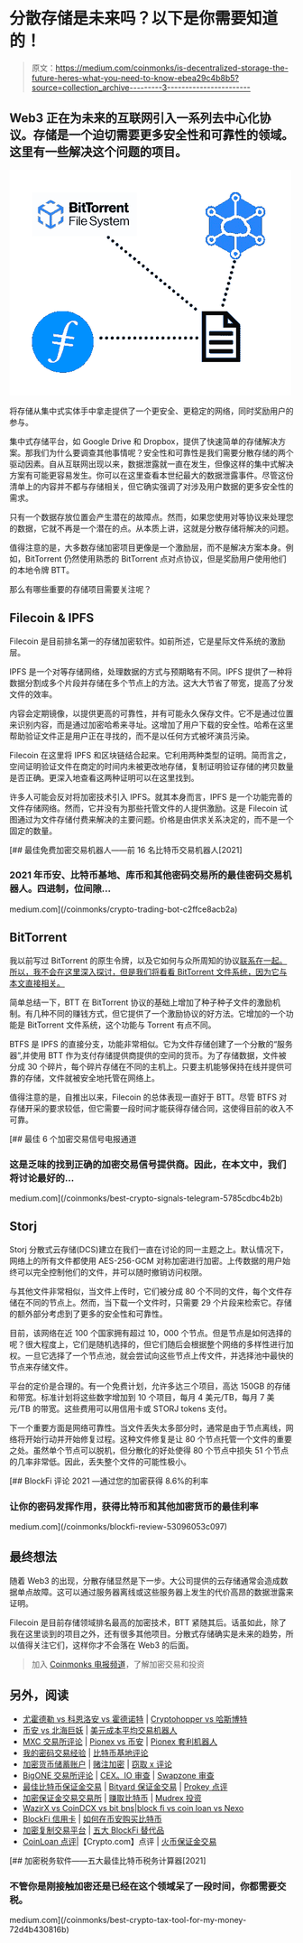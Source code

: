 # 分散存储是未来吗？以下是你需要知道的！

> 原文：<https://medium.com/coinmonks/is-decentralized-storage-the-future-heres-what-you-need-to-know-ebea29c4b8b5?source=collection_archive---------3----------------------->

## Web3 正在为未来的互联网引入一系列去中心化协议。存储是一个迫切需要更多安全性和可靠性的领域。这里有一些解决这个问题的项目。

![](img/ac32400e4a9f405096d8f1e4e2e11704.png)

将存储从集中式实体手中拿走提供了一个更安全、更稳定的网络，同时奖励用户的参与。

集中式存储平台，如 Google Drive 和 Dropbox，提供了快速简单的存储解决方案。那我们为什么要调查其他事情呢？安全性和可靠性是我们需要分散存储的两个驱动因素。自从互联网出现以来，数据泄露就一直在发生，但像这样的集中式解决方案有可能更容易发生。你可以在这里查看本世纪最大的数据泄露事件。尽管这份清单上的内容并不都与存储相关，但它确实强调了对涉及用户数据的更多安全性的需求。

只有一个数据存放位置会产生潜在的故障点。然而，如果您使用对等协议来处理您的数据，它就不再是一个潜在的点。从本质上讲，这就是分散存储将解决的问题。

值得注意的是，大多数存储加密项目更像是一个激励层，而不是解决方案本身。例如，BitTorrent 仍然使用熟悉的 BitTorrent 点对点协议，但是奖励用户使用他们的本地令牌 BTT。

那么有哪些重要的存储项目需要关注呢？

## **Filecoin & IPFS**

Filecoin 是目前排名第一的存储加密软件。如前所述，它是星际文件系统的激励层。

IPFS 是一个对等存储网络，处理数据的方式与预期略有不同。IPFS 提供了一种将数据分割成多个片段并存储在多个节点上的方法。这大大节省了带宽，提高了分发文件的效率。

内容会定期镜像，以提供更高的可靠性，并有可能永久保存文件。它不是通过位置来识别内容，而是通过加密哈希来寻址。这增加了用户下载的安全性。哈希在这里帮助验证文件正是用户正在寻找的，而不是以任何方式被坏演员污染。

Filecoin 在这里将 IPFS 和区块链结合起来。它利用两种类型的证明。简而言之，空间证明验证文件在商定的时间内未被更改地存储，复制证明验证存储的拷贝数量是否正确。更深入地查看这两种证明可以在这里找到。

许多人可能会反对将加密技术引入 IPFS。就其本身而言，IPFS 是一个功能完善的文件存储网络。然而，它并没有为那些托管文件的人提供激励。这是 Filecoin 试图通过为文件存储付费来解决的主要问题。价格是由供求关系决定的，而不是一个固定的数量。

[](/coinmonks/crypto-trading-bot-c2ffce8acb2a) [## 最佳免费加密交易机器人——前 16 名比特币交易机器人[2021]

### 2021 年币安、比特币基地、库币和其他密码交易所的最佳密码交易机器人。四进制，位间隙…

medium.com](/coinmonks/crypto-trading-bot-c2ffce8acb2a) 

## **BitTorrent**

我以前写过 BitTorrent 的原生令牌，以及它如何与众所周知的协议[联系在一起。所以，我不会在这里深入探讨，但是我们将看看 BitTorrent 文件系统，因为它与本文直接相关。](/coinmonks/bittorrents-dive-into-cryptocurrency-3dc80288fea7)

简单总结一下，BTT 在 BitTorrent 协议的基础上增加了种子种子文件的激励机制。有几种不同的赚钱方式，但它提供了一个激励协议的好方法。它增加的一个功能是 BitTorrent 文件系统，这个功能与 Torrent 有点不同。

BTFS 是 IPFS 的直接分支，功能非常相似。它为文件存储创建了一个分散的“服务器”,并使用 BTT 作为支付存储提供商提供的空间的货币。为了存储数据，文件被分成 30 个碎片，每个碎片存储在不同的主机上。只要主机能够保持在线并提供可靠的存储，文件就被安全地托管在网络上。

值得注意的是，自推出以来，Filecoin 的总体表现一直好于 BTT。尽管 BTFS 对存储开采的要求较低，但它需要一段时间才能获得存储合同，这使得目前的收入不可靠。

[](/coinmonks/best-crypto-signals-telegram-5785cdbc4b2b) [## 最佳 6 个加密交易信号电报通道

### 这是乏味的找到正确的加密交易信号提供商。因此，在本文中，我们将讨论最好的…

medium.com](/coinmonks/best-crypto-signals-telegram-5785cdbc4b2b) 

## **Storj**

Storj 分散式云存储(DCS)建立在我们一直在讨论的同一主题之上。默认情况下，网络上的所有文件都使用 AES-256-GCM 对称加密进行加密。上传数据的用户始终可以完全控制他们的文件，并可以随时撤销访问权限。

与其他文件非常相似，当文件上传时，它们被分成 80 个不同的文件，每个文件存储在不同的节点上。然而，当下载一个文件时，只需要 29 个片段来检索它。存储的额外部分考虑到了更多的安全性和可靠性。

目前，该网络在近 100 个国家拥有超过 10，000 个节点。但是节点是如何选择的呢？很大程度上，它们是随机选择的，但它们随后会根据整个网络的多样性进行加权。一旦它选择了一个节点池，就会尝试向这些节点上传文件，并选择池中最快的节点来存储文件。

平台的定价是合理的。有一个免费计划，允许多达三个项目，高达 150GB 的存储和带宽。标准计划将这些数字增加到 10 个项目，每月 4 美元/TB，每月 7 美元/TB 的带宽。这些费用可以用信用卡或 STORJ tokens 支付。

下一个重要方面是网络可靠性。当文件丢失太多部分时，通常是由于节点离线，网络将开始行动并开始修复过程。这种文件修复是让 80 个节点托管一个文件的重要之处。虽然单个节点可以脱机，但分散化的好处使得 80 个节点中损失 51 个节点的几率非常低。因此，丢失整个文件的可能性极小。

[](/coinmonks/blockfi-review-53096053c097) [## BlockFi 评论 2021 —通过您的加密获得 8.6%的利率

### 让你的密码发挥作用，获得比特币和其他加密货币的最佳利率

medium.com](/coinmonks/blockfi-review-53096053c097) 

## **最终想法**

随着 Web3 的出现，分散存储显然是下一步。大公司提供的云存储通常会造成数据单点故障。这可以通过服务器离线或这些服务器上发生的代价高昂的数据泄露来证明。

Filecoin 是目前存储领域排名最高的加密技术，BTT 紧随其后。话虽如此，除了我在这里谈到的项目之外，还有很多其他项目。分散式存储确实是未来的趋势，所以值得关注它们，这样你才不会落在 Web3 的后面。

> 加入 [Coinmonks 电报频道](https://t.me/coincodecap)，了解加密交易和投资

## 另外，阅读

*   [尤霍德勒 vs 科恩洛安 vs 霍德诺特](/coinmonks/youhodler-vs-coinloan-vs-hodlnaut-b1050acde55a) | [Cryptohopper vs 哈斯博特](https://blog.coincodecap.com/cryptohopper-vs-haasbot)
*   [币安 vs 北海巨妖](https://blog.coincodecap.com/binance-vs-kraken) | [美元成本平均交易机器人](https://blog.coincodecap.com/pionex-dca-bot)
*   [MXC 交易所评论](/coinmonks/mxc-exchange-review-3af0ec1cba8c) | [Pionex vs 币安](https://blog.coincodecap.com/pionex-vs-binance) | [Pionex 套利机器人](https://blog.coincodecap.com/pionex-arbitrage-bot)
*   [我的密码交易经验](/coinmonks/my-experience-with-crypto-copy-trading-d6feb2ce3ac5) | [比特币基地评论](/coinmonks/coinbase-review-6ef4e0f56064)
*   [加密货币储蓄账户](/coinmonks/cryptocurrency-savings-accounts-be3bc0feffbf) | [赌注加密](https://blog.coincodecap.com/staking-crypto) | [窃取 x 评论](/coinmonks/stealthex-review-396c67309988)
*   [BigONE 交易所评论](/coinmonks/bigone-exchange-review-64705d85a1d4) | [CEX。IO 审查](https://blog.coincodecap.com/cex-io-review) | [Swapzone 审查](/coinmonks/swapzone-review-crypto-exchange-data-aggregator-e0ad78e55ed7)
*   [最佳比特币保证金交易](/coinmonks/bitcoin-margin-trading-exchange-bcbfcbf7b8e3) | [Bityard 保证金交易](https://blog.coincodecap.com/bityard-margin-trading) | [Prokey 点评](/coinmonks/prokey-review-26611173c13c)
*   [加密保证金交易交易所](/coinmonks/crypto-margin-trading-exchanges-428b1f7ad108) | [赚取比特币](/coinmonks/earn-bitcoin-6e8bd3c592d9) | [Mudrex 投资](https://blog.coincodecap.com/mudrex-invest-review-the-best-way-to-invest-in-crypto)
*   [WazirX vs CoinDCX vs bit bns](/coinmonks/wazirx-vs-coindcx-vs-bitbns-149f4f19a2f1)|[block fi vs coin loan vs Nexo](/coinmonks/blockfi-vs-coinloan-vs-nexo-cb624635230d)
*   [BlockFi 信用卡](https://blog.coincodecap.com/blockfi-credit-card) | [如何在币安购买比特币](https://blog.coincodecap.com/buy-bitcoin-binance)
*   [加密复制交易平台](/coinmonks/top-10-crypto-copy-trading-platforms-for-beginners-d0c37c7d698c) | [五大 BlockFi 替代品](https://blog.coincodecap.com/blockfi-alternatives)
*   [CoinLoan 点评](/coinmonks/coinloan-review-18128b9badc4)|【Crypto.com】点评 | [火币保证金交易](/coinmonks/huobi-margin-trading-b3b06cdc1519)

[](/coinmonks/best-crypto-tax-tool-for-my-money-72d4b430816b) [## 加密税务软件——五大最佳比特币税务计算器[2021]

### 不管你是刚接触加密还是已经在这个领域呆了一段时间，你都需要交税。

medium.com](/coinmonks/best-crypto-tax-tool-for-my-money-72d4b430816b)
